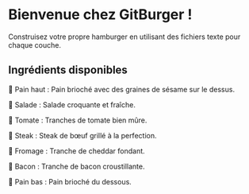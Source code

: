 # Bienvenue chez GitBurger !
Construisez votre propre hamburger en utilisant des fichiers texte pour chaque couche.

## Ingrédients disponibles
🥯 Pain haut : Pain brioché avec des graines de sésame sur le dessus.

🥬 Salade : Salade croquante et fraîche.

🍅 Tomate : Tranches de tomate bien mûre.

🥩 Steak : Steak de bœuf grillé à la perfection.

🧀 Fromage : Tranche de cheddar fondant.

🥓 Bacon : Tranche de bacon croustillante.

🍞 Pain bas : Pain brioché du dessous.
